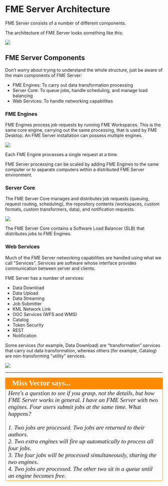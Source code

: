 # FME Server Architecture

FME Server consists of a number of different components.

The architecture of FME Server looks something like this:

![](./Images/Img1.1.ServerArchitecture.png)

## FME Server Components ##

Don’t worry about trying to understand the whole structure, just be aware of the main components of FME Server:

- FME Engines: To carry out data transformation processing
- Server Core: To queue jobs, handle scheduling, and manage load balancing
- Web Services: To handle networking capabilities

### FME Engines ###

FME Engines process job requests by running FME Workspaces. This is the same core engine, carrying out the same processing, that is used by FME Desktop. An FME Server installation can possess multiple engines.

![](./Images/Img1.2.ServerEnginesGraphic.png)

Each FME Engine processes a single request at a time.

FME Server processing can be scaled by adding FME Engines to the same computer or to separate computers within a distributed FME Server environment.

### Server Core ###

The FME Server Core manages and distributes job requests (queuing, request routing, scheduling), the repository contents (workspaces, custom formats, custom transformers, data), and notification requests.

![](./Images/Img1.3.ServerCoreGraphic.png)

The FME Server Core contains a Software Load Balancer (SLB) that distributes jobs to FME Engines.

### Web Services ###

Much of the FME Server networking capabilities are handled using what we call "Services". Services are software whose interface provides communication between server and clients.

FME Server has a number of services:

- Data Download
- Data Upload
- Data Streaming
- Job Submitter
- KML Network Link
- OGC Services (WFS and WMS)
- Catalog
- Token Security
- REST
- Notification

Some services (for example, Data Download) are “transformation” services that carry out data transformation, whereas others (for example, Catalog) are non-transforming "utility" services.

![](./Images/Img1.4.ServerServicesGraphic.png)

---

<!--Person X Says Section-->

<table style="border-spacing: 0px">
<tr>
<td style="vertical-align:middle;background-color:darkorange;border: 2px solid darkorange">
<i class="fa fa-quote-left fa-lg fa-pull-left fa-fw" style="color:white;padding-right: 12px;vertical-align:text-top"></i>
<span style="color:white;font-size:x-large;font-weight: bold;font-family:serif">Miss Vector says...</span>
</td>
</tr>

<tr>
<td style="border: 1px solid darkorange">
<span style="font-family:serif; font-style:italic; font-size:larger">
Here's a question to see if you grasp, not the details, but how FME Server works in general. I have an FME Server with two engines. Four users submit jobs at the same time. What happens?
<br><br>1. Two jobs are processed. Two jobs are returned to their authors. 
<br>2. Two extra engines will fire up automatically to process all four jobs.
<br>3. The four jobs will be processed simultaneously, sharing the two engines.
<br>4. Two jobs are processed. The other two sit in a queue until an engine becomes free.
</span>
</td>
</tr>
</table>
